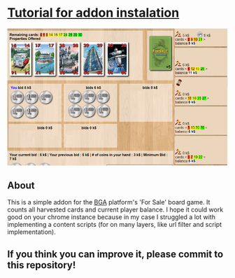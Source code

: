 # [Tutorial for addon instalation](https://www.howtogeek.com/120743/how-to-install-extensions-from-outside-the-chrome-web-store/)

![addon in game preview](https://github.com/przemekbok/forSaleHelper-Chrome/blob/master/promo.png)

## About

This is a simple addon for the [BGA](https://boardgamearena.com) platform's 'For
Sale' board game. It counts all harvested cards and current player balance.
I hope it could work good on your chrome instance because in my case I struggled a lot with implementing a content scripts (for on many layers, like url filter and script implementation).

## If you think you can improve it, please commit to this repository!
